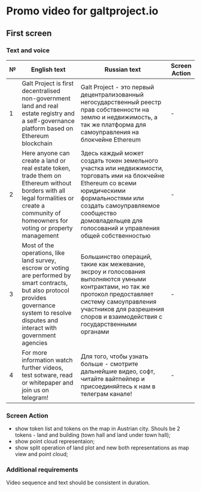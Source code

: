 # Promo video for galtproject.io 

## First screen

### Text and voice
|№|English text|Russian text|Screen Action|
|------|-------|----------|-------|
|1|Galt Project is first decentralised non-government land and real estate registry and a self-governance platform based on Ethereum blockchain|Galt Project - это первый децентрализованный негосударственный реестр прав собственности на землю и недвижимость, а так же платформа для самоуправления на блокчейне Ethereum |-|
|2|Here anyone can create a land or real estate token, trade them on Ethereum without borders with all legal formalities or create a community of homeowners for voting or property management |Здесь каждый может создать токен земельного участка или недвижимости, торговать ими на блокчейне Ethereum со всеми юридическими формальностями или создать самоуправляемое сообщество домовладельцев для голосований и управления общей собственностью |-|
|3|Most of the operations, like land survey, escrow or voting are performed by smart contracts, but also protocol provides governance system to resolve disputes and interact with government agencies |Большинство операций, такие как межевание, эксроу и голосования выполняются умными контрактами, но так же протокол предоставляет систему самоуправления участников для разрешения споров и взаимодействия с государственными органами |-|
|4| For more information watch further videos, test sotware, read or whitepaper and join us on telegram!  | Для того, чтобы узнать больше - смотрите дальнейшие видео, софт, читайте вайтпейпер и присоединяйтесь к нам в телеграм канале! |-|


### Screen Action
- show token list and tokens on the map in Austrian city. Shouls be 2 tokens - land and building (town hall and land under town hall);
- show point cloud representaion;
- show split operation of land plot and new both representations as map view and point cloud;

### Additional requirements
Video sequence and text should be consistent in duration.
